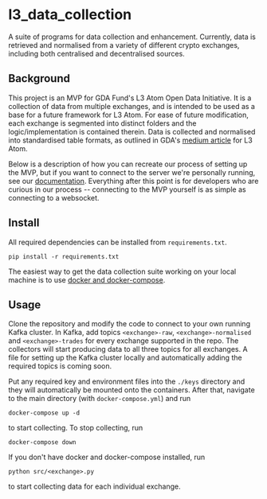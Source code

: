 # l3_data_collection
A suite of programs for data collection and enhancement. Currently, data is retrieved and normalised from a variety of different crypto exchanges, including both centralised and decentralised sources.

## Background
This project is an MVP for GDA Fund's L3 Atom Open Data Initiative. It is a collection of data from multiple exchanges, and is intended to be used as a base for a future framework for L3 Atom. For ease of future modification, each exchange is segmented into distinct folders and the logic/implementation is contained therein. Data is collected and normalised into standardised table formats, as outlined in GDA's [medium article](https://gdafund.medium.com/open-crypto-data-initiative-1e096ccbf0e6) for L3 Atom.

Below is a description of how you can recreate our process of setting up the MVP, but if you want to connect to the server we're personally running, see our [documentation](https://www.notion.so/gda-fund/L3-Atom-MVP-Websocket-1f1b691eb7824a948e8680cdb552c8e0). Everything after this point is for developers who are curious in our process -- connecting to the MVP yourself is as simple as connecting to a websocket.

## Install

All required dependencies can be installed from `requirements.txt`.
```
pip install -r requirements.txt
```

The easiest way to get the data collection suite working on your local machine is to use [docker and docker-compose](https://docs.docker.com/desktop/windows/install/).
## Usage
Clone the repository and modify the code to connect to your own running Kafka cluster. In Kafka, add topics `<exchange>-raw`, `<exchange>-normalised` and `<exchange>-trades` for every exchange supported in the repo. The collectors will start producing data to all three topics for all exchanges. A file for setting up the Kafka cluster locally and automatically adding the required topics is coming soon.

Put any required key and environment files into the `./keys` directory and they will automatically be mounted onto the containers. After that, navigate to the main directory (with `docker-compose.yml`) and run 
```
docker-compose up -d
``` 
to start collecting. To stop collecting, run 
```
docker-compose down
```

If you don't have docker and docker-compose installed, run 
```
python src/<exchange>.py
``` 
to start collecting data for each individual exchange.
